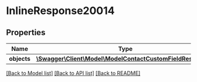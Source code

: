 # InlineResponse20014

## Properties
Name | Type | Description | Notes
------------ | ------------- | ------------- | -------------
**objects** | [**\Swagger\Client\Model\ModelContactCustomFieldResponse[]**](ModelContactCustomFieldResponse.md) |  | [optional] 

[[Back to Model list]](../../README.md#documentation-for-models) [[Back to API list]](../../README.md#documentation-for-api-endpoints) [[Back to README]](../../README.md)


